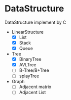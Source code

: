 # DataStructure
DataStructure implement by C

+ LinearStructure
    - [x] List
    - [x] Stack
    - [x] Queue

+ Tree
    - [x] BinaryTree
    - [x] AVLTree
    - [ ] B-Tree/B+Tree
    - [ ] splayTree

+ Graph
    - [ ] Adjacent matrix
    - [ ] Adjacent List
